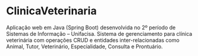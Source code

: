 # ClinicaVeterinaria
Aplicação web em Java (Spring Boot) desenvolvida no 2º período de Sistemas de Informação – Unifacisa. Sistema de gerenciamento para clínica veterinária com operações CRUD e entidades inter-relacionadas como Animal, Tutor, Veterinário, Especialidade, Consulta e Prontuário.
